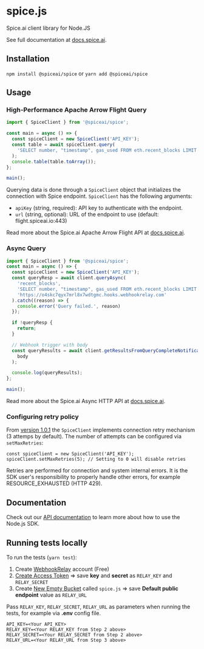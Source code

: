 # spice.js

Spice.ai client library for Node.JS

See full documentation at [docs.spice.ai](https://docs.spice.ai/sdks/node.js-sdk).

## Installation

`npm install @spiceai/spice` or `yarn add @spiceai/spice`

## Usage

### High-Performance Apache Arrow Flight Query

```js
import { SpiceClient } from '@spiceai/spice';

const main = async () => {
  const spiceClient = new SpiceClient('API_KEY');
  const table = await spiceClient.query(
    'SELECT number, "timestamp", gas_used FROM eth.recent_blocks LIMIT 10'
  );
  console.table(table.toArray());
};

main();
```

Querying data is done through a `SpiceClient` object that initializes the connection with Spice endpoint. `SpiceClient` has the following arguments:

- `apiKey` (string, required): API key to authenticate with the endpoint.
- `url` (string, optional): URL of the endpoint to use (default: flight.spiceai.io:443)

Read more about the Spice.ai Apache Arrow Flight API at [docs.spice.ai](https://docs.spice.ai/api/sql-query-api/apache-arrow-flight-api).

### Async Query

```js
import { SpiceClient } from '@spiceai/spice';
const main = async () => {
  const spiceClient = new SpiceClient('API_KEY');
  const queryResp = await client.queryAsync(
    'recent_blocks',
    'SELECT number, "timestamp", gas_used FROM eth.recent_blocks LIMIT 10',
    'https://o4skc7qyx7mrl8x7wdtgmc.hooks.webhookrelay.com'
  ).catch((reason) => {
    console.error('Query failed.', reason)    
  });

  if !queryResp {
    return;
  }

  // Webhook trigger with body
  const queryResults = await client.getResultsFromQueryCompleteNotification(
    body
  );

  console.log(queryResults);
};

main();
```

Read more about the Spice.ai Async HTTP API at [docs.spice.ai](https://docs.spice.ai/api/sql-query-api/http-api-1).

### Configuring retry policy

From [version 1.0.1](https://github.com/spiceai/spice.js/releases/tag/v1.0.1) the `SpiceClient` implements connection retry mechanism (3 attemps by default).
The number of attempts can be configured via `setMaxRetries`:

```
const spiceClient = new SpiceClient('API_KEY');
spiceClient.setMaxRetries(5); // Setting to 0 will disable retries
```

Retries are performed for connection and system internal errors. It is the SDK user's responsibility to properly
handle other errors, for example RESOURCE_EXHAUSTED (HTTP 429).

## Documentation

Check out our [API documentation](https://docs.spice.ai/sdks/node.js-sdk) to learn more about how to use the Node.js SDK.

## Running tests locally

To run the tests (`yarn test`):
1. Create [WebhookRelay](https://webhookrelay.com/) account (Free)
2. [Create Access Token](https://my.webhookrelay.com/tokens) => save **key** and **secret** as `RELAY_KEY` and `RELAY_SECRET`
3. Create [New Empty Bucket](https://my.webhookrelay.com/buckets) called `spice.js` => save **Default public endpoint** value as `RELAY_URL` 

Pass `RELAY_KEY`, `RELAY_SECRET`, `RELAY_URL` as parameters when running the tests, for example via **.env** config file.
```
API_KEY=<Your API_KEY>
RELAY_KEY=<Your RELAY_KEY from Step 2 above>
RELAY_SECRET=<Your RELAY_SECRET from Step 2 above>
RELAY_URL=<Your RELAY_URL from Step 3 above>
```